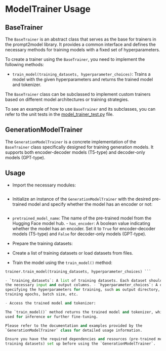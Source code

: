 # ModelTrainer Usage

## BaseTrainer

The `BaseTrainer` is an abstract class that serves as the base for trainers in
the prompt2model library. It provides a common interface and defines the
necessary methods for training models with a fixed set of hyperparameters.

To create a trainer using the `BaseTrainer`, you need to implement the following
methods:

- `train_model(training_datasets, hyperparameter_choices)`: Trains a model with
the given hyperparameters and returns the trained model and tokenizer.

The `BaseTrainer` class can be subclassed to implement custom trainers based on
different model architectures or training strategies.

To see an example of how to use `BaseTrainer` and its subclasses, you can refer
to the unit tests in the
[model_trainer_test.py](../../tests/model_trainer_test.py) file.

## GenerationModelTrainer

The `GenerationModelTrainer` is a concrete implementation of the `BaseTrainer`
class specifically designed for training generation models. It supports both
encoder-decoder models (T5-type) and decoder-only models (GPT-type).

## Usage

- Import the necessary modules:

```python from prompt2model.model_trainer.generate import GenerationModelTrainer
```

- Initialize an instance of the `GenerationModelTrainer` with the desired
pre-trained model and specify whether the model has an encoder or not:

```python trainer = GenerationModelTrainer(pretrained_model_name, has_encoder)
```

- `pretrained_model_name`: The name of the pre-trained model from the Hugging
Face model hub. - `has_encoder`: A boolean value indicating whether the model
has an encoder. Set it to `True` for encoder-decoder models (T5-type) and
`False` for decoder-only models (GPT-type).

- Prepare the training datasets:

- Create a list of training datasets or load datasets from files.

- Train the model using the `train_model()` method:

```python trained_model, trained_tokenizer =
trainer.train_model(training_datasets, hyperparameter_choices) ```

- `training_datasets`: A list of training datasets. Each dataset should contain
the necessary input and output columns. - `hyperparameter_choices`: A dictionary
specifying the hyperparameters for training, such as output directory, number of
training epochs, batch size, etc.

- Access the trained model and tokenizer:

The `train_model()` method returns the trained model and tokenizer, which can be
used for inference or further fine-tuning.

Please refer to the documentation and examples provided by the
`GenerationModelTrainer` class for detailed usage information.

Ensure you have the required dependencies and resources (pre-trained models,
training datasets) set up before using the `GenerationModelTrainer`.
